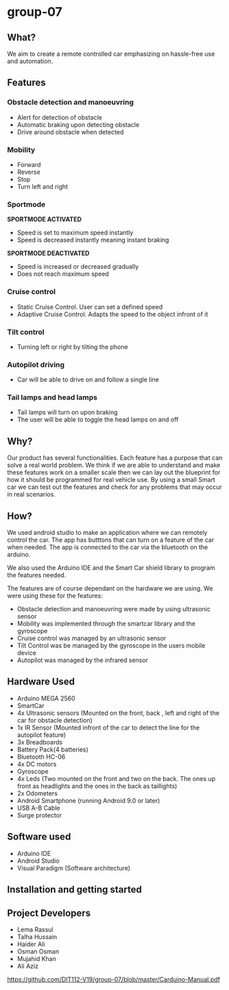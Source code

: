 # group-07
## What?
We aim to create a remote controlled car emphasizing on hassle-free use and automation. 

## Features 

### Obstacle detection and manoeuvring
* Alert for detection of obstacle
* Automatic braking upon detecting obstacle 
* Drive around obstacle when detected

### Mobility
* Forward
* Reverse
* Stop
* Turn left and right

### Sportmode 
**SPORTMODE ACTIVATED**
* Speed is set to maximum speed instantly
* Speed is decreased instantly meaning instant braking

**SPORTMODE DEACTIVATED**
* Speed is increased or decreased gradually 
* Does not reach maximum speed

### Cruise control
* Static Cruise Control. User can set a defined speed
* Adaptive Cruise Control. Adapts the speed to the object infront of it

### Tilt control 
* Turning left or right by tilting the phone 

### Autopilot driving 
* Car will be able to drive on and follow a single line

### Tail lamps and head lamps
* Tail lamps will turn on upon braking
* The user will be able to toggle the head lamps on and off

## Why?
Our product has several functionalities. Each feature has a purpose that can solve a real world problem. 
We think if we are able to understand and make these features work on a smaller scale then we can lay out the blueprint for how it should be programmed for real vehicle use. By using a small Smart car we can test out the features and check for any problems that may occur in real scenarios. 


## How?
We used android studio to make an application where we can remotely control the car. The app has butttons that can turn on a feature of the car when needed. The app is connected to the car via the bluetooth on the arduino. 

We also used the Arduino IDE and the Smart Car shield library to program the features needed. 

The features are of course dependant on the hardware we are using. We were using these for the features: 
* Obstacle detection and manoeuvring were made by using ultrasonic sensor
* Mobility was implemented through the smartcar library and the gyroscope
* Cruise control was managed by an ultrasonic sensor
* Tilt Control was be managed by the gyroscope in the users mobile device
* Autopilot was managed by the infrared sensor 

## Hardware Used
- Arduino MEGA 2560
- SmartCar
- 4x Ultrasonic sensors (Mounted on the front, back , left and right of the car for obstacle detection)
- 1x IR Sensor (Mounted infront of the car to detect the line for the autopilot feature) 
- 3x Breadboards
- Battery Pack(4 batteries)
- Bluetooth HC-06
- 4x DC motors
- Gyroscope
- 4x Leds (Two mounted on the front and two on the back. The ones up front as headlights and the ones in the back as taillights)
- 2x Odometers
- Android Smartphone (running Android 9.0 or later) 
- USB A-B Cable
- Surge protector 

## Software used
- Arduino IDE
- Android Studio
- Visual Paradigm (Software architecture)

## Installation and getting started
 
## Project Developers  
- Lema Rassul
- Talha Hussain
- Haider Ali
- Osman Osman
- Mujahid Khan
- Ali Aziz

https://github.com/DIT112-V19/group-07/blob/master/Carduino-Manual.pdf
